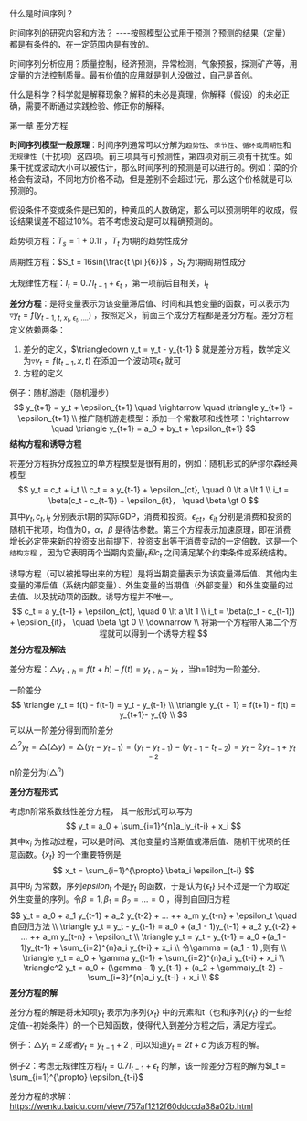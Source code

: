 什么是时间序列？

时间序列的研究内容和方法？ ----按照模型公式用于预测？预测的结果（定量）都是有条件的，在一定范围内是有效的。

时间序列分析应用？质量控制，经济预测，异常检测，气象预报，探测矿产等，用定量的方法控制质量。最有价值的应用就是别人没做过，自己是首创。

什么是科学？科学就是解释现象？解释的未必是真理，你解释（假设）的未必正确，需要不断通过实践检验、修正你的解释。

第一章 差分方程

**时间序列模型一般原理**：时间序列通常可以分解为``趋势性``、``季节性``、``循环或周期性``和``无规律性``（干扰项）这四项。前三项具有可预测性，第四项对前三项有干扰性。如果干扰或波动大小可以被估计，那么时间序列的预测是可以进行的。例如：菜的价格会有波动，不同地方价格不动，但是差别不会超过1元，那么这个价格就是可以预测的。

假设条件不变或条件是已知的，种黄瓜的人数确定，那么可以预测明年的收成，假设结果误差不超过10%。若不考虑波动是可以精确预测的。

趋势项方程：$T_s = 1 + 0.1t$  ，$T_t$ 为t期的趋势性成分

周期性方程：$S_t = 16sin(\frac{t \pi }{6})$ ，$S_t$ 为t期周期性成分 

无规律性方程：$I_t = 0.7I_{t-1} +\epsilon_t$ ，第一项前后自相关，$I_t$ 

**差分方程**：是将变量表示为该变量滞后值、时间和其他变量的函数，可以表示为$\triangledown y_t = f(y_{t-1, \ t, \ x_t, \ \epsilon_t, ....})$ ，按照定义，前面三个成分方程都是差分方程。差分方程定义依赖两条：

1. 差分的定义，$\triangledown y_t = y_t - y_{t-1} $ 就是差分方程，数学定义为$\triangledown y_t = f(t_{t-1}, x, t)$ 在添加一个波动项$\epsilon_t$ 就可
2. 方程的定义

例子：随机游走（随机漫步） 
$$
y_{t+1} = y_t + \epsilon_{t+1} \quad \rightarrow \quad \triangle y_{t+1} = \epsilon_{t+1} \\
推广随机游走模型：添加一个常数项和线性项：\rightarrow \quad \triangle  y_{t+1} = a_0 + by_t + \epsilon_{t+1}
$$
**结构方程和诱导方程** 

将差分方程拆分成独立的单方程模型是很有用的，例如：随机形式的萨缪尔森经典模型
$$
y_t = c_t + i_t \\
c_t = a y_{t-1} + \epsilon_{ct},  \quad 0 \lt a \lt 1 \\
i_t = \beta(c_t - c_{t-1}) + \epsilon_{it}， \quad \beta \gt 0
$$
其中$y_t, c_t, i_t$ 分别表示t期的实际GDP，消费和投资。$\epsilon_{ct}， \epsilon_{it}$ 分别是消费和投资的随机干扰项，均值为0，$\alpha，\beta$ 是待估参数。第三个方程表示加速原理，即在消费增长必定带来新的投资支出前提下，投资支出等于消费变动的一定倍数。这是一个`结构方程` ，因为它表明两个当期内变量$i_t和c_t$ 之间满足某个约束条件或系统结构。

诱导方程（可以被推导出来的方程）是将当期变量表示为该变量滞后值、其他内生变量的滞后值（系统内部变量）、外生变量的当期值（外部变量）和外生变量的过去值、以及扰动项的函数。诱导方程并不唯一。
$$
c_t = a y_{t-1} + \epsilon_{ct},  \quad 0 \lt a \lt 1  \\
i_t = \beta(c_t - c_{t-1}) + \epsilon_{it}， \quad \beta \gt 0 \\
\downarrow \\
将第一个方程带入第二个方程就可以得到一个诱导方程
$$
**差分方程及解法**

差分方程：$\triangle y_{t+h} = f(t+h) - f(t) = y_{t+h} - y_{t}$ ，当h=1时为一阶差分。

一阶差分
$$
\triangle y_t = f(t) - f(t-1) = y_t - y_{t-1} \\
\triangle y_{t + 1} =  f(t+1) - f(t) = y_{t+1}- y_{t} \\
$$
可以从一阶差分得到而阶差分
$$
\triangle^2 y_t = \triangle (\triangle y) = \triangle ( y_t - y_{t-1})  = (y_t - y_{t-1}) - (y_{t-1} - t_{t - 2}) = y_t - 2y_{t-1} + y_{t-2}
$$
n阶差分为$(\triangle ^n)$

**差分方程形式** 

考虑n阶常系数线性差分方程， 其一般形式可以写为
$$
y_t = a_0 + \sum_{i=1}^{n}a_iy_{t-i} + x_i
$$
其中$x_i$ 为推动过程，可以是时间、其他变量的当期值或滞后值、随机干扰项的任意函数。$\{x_t\}$ 的一个重要特例是
$$
x_t = \sum_{i=1}^{\propto} \beta_i \epsilon_{t-i}
$$
其中$\beta_i$ 为常数，序列$epsilon_{t}$ 不是$y_t$ 的函数，于是认为$\{ \epsilon_t\}$ 只不过是一个为取定外生变量的序列。令$\beta = 1, \beta_1=\beta_2=...=0$ ，得到自回归方程
$$
y_t = a_0 + a_1 y_{t-1} + a_2 y_{t-2} + ... ++ a_m y_{t-n} + \epsilon_t \quad 自回归方法 \\
\triangle y_t = y_t - y_{t-1} = a_0 + (a_1  - 1)y_{t-1} + a_2 y_{t-2} + ... ++ a_m y_{t-n} + \epsilon_t \\
\triangle y_t = y_t - y_{t-1} = a_0 +(a_1  - 1)y_{t-1}  + \sum_{i=2}^{n}a_i y_{t-i} + x_i \\
令\gamma = (a_1 - 1) ,则有 \\
\triangle y_t  = a_0 + \gamma y_{t-1}  + \sum_{i=2}^{n}a_i y_{t-i} + x_i \\
\triangle^2 y_t  = a_0 + (\gamma - 1) y_{t-1} + (a_2 + \gamma)y_{t-2}  + \sum_{i=3}^{n}a_i y_{t-i} + x_i \\
$$
**差分方程的解** 

差分方程的解是将未知项$y_t$ 表示为序列$\{ x_t \}$ 中的元素和t（也和序列$\{ y_t\}$ 的一些给定值--初始条件）的一个已知函数，使得代入到差分方程之后，满足方程式。

例子：$\triangle y_t = 2 或者y_t = y_{t-1} + 2$ , 可以知道$y_t = 2t+c$  为该方程的解。

例子2：考虑无规律性方程$I_t = 0.7I_{t-1} + \epsilon_{t}$ 的解，该一阶差分方程的解为$I_t = \sum_{i=1}^{\propto} \epsilon_{t-i}$

差分方程的求解：https://wenku.baidu.com/view/757af1212f60ddccda38a02b.html

















